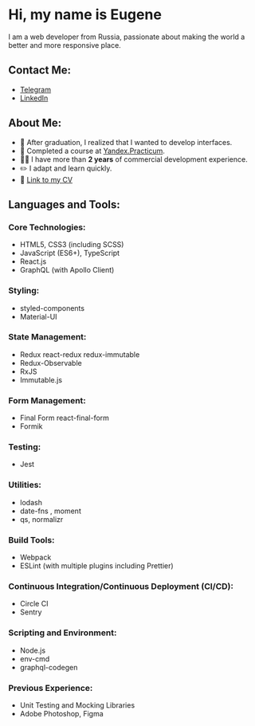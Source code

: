 # Hi, my name is Eugene

I am a web developer from Russia, passionate about making the world a better and more responsive place.

## Contact Me:
- [Telegram](https://t.me/eutjeng)
- [LinkedIn](https://www.linkedin.com/in/evgenygeyer/)

## About Me:
- 🧐 After graduation, I realized that I wanted to develop interfaces.
- 🔭 Completed a course at [Yandex.Practicum](https://praktikum.yandex.ru/).
- 👨‍💻 I have more than **2 years** of commercial development experience.
- ✏️ I adapt and learn quickly.
- 📙 [Link to my CV](https://eutjeng.notion.site/Eugene-Geyer-b10f075dc70a49fe85cb7b495b2e57d4?pvs=4)

## Languages and Tools:

### Core Technologies:
- HTML5, CSS3 (including SCSS)
- JavaScript (ES6+), TypeScript 
- React.js 
- GraphQL (with Apollo Client)

### Styling:
- styled-components 
- Material-UI 

### State Management:
- Redux  react-redux  redux-immutable 
- Redux-Observable 
- RxJS 
- Immutable.js 

### Form Management:
- Final Form  react-final-form 
- Formik

### Testing:
- Jest

### Utilities:
- lodash 
- date-fns , moment 
- qs, normalizr

### Build Tools:
- Webpack
- ESLint (with multiple plugins including Prettier)

### Continuous Integration/Continuous Deployment (CI/CD):
- Circle CI
- Sentry

### Scripting and Environment:
- Node.js
- env-cmd 
- graphql-codegen 

### Previous Experience:
- Unit Testing and Mocking Libraries
- Adobe Photoshop, Figma

